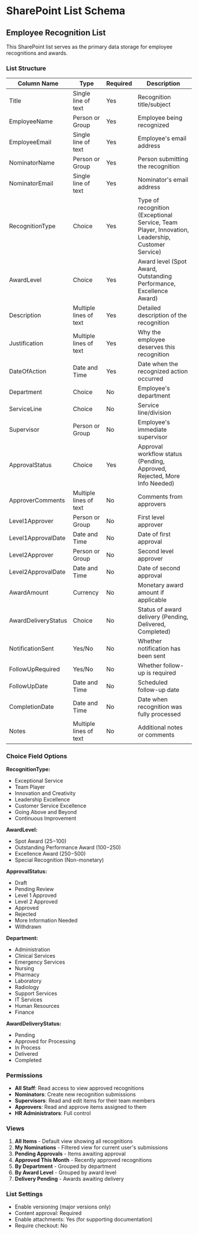 <!--
Copyright 2025 Kyle J. Coder

Licensed under the Apache License, Version 2.0 (the "License");
you may not use this file except in compliance with the License.
You may obtain a copy of the License at

    http://www.apache.org/licenses/LICENSE-2.0

Unless required by applicable law or agreed to in writing, software
distributed under the License is distributed on an "AS IS" BASIS,
WITHOUT WARRANTIES OR CONDITIONS OF ANY KIND, either express or implied.
See the License for the specific language governing permissions and
limitations under the License.
-->

# SharePoint List Schema

## Employee Recognition List

This SharePoint list serves as the primary data storage for employee recognitions and awards.

### List Structure

| Column Name | Type | Required | Description |
|------------|------|----------|-------------|
| Title | Single line of text | Yes | Recognition title/subject |
| EmployeeName | Person or Group | Yes | Employee being recognized |
| EmployeeEmail | Single line of text | Yes | Employee's email address |
| NominatorName | Person or Group | Yes | Person submitting the recognition |
| NominatorEmail | Single line of text | Yes | Nominator's email address |
| RecognitionType | Choice | Yes | Type of recognition (Exceptional Service, Team Player, Innovation, Leadership, Customer Service) |
| AwardLevel | Choice | Yes | Award level (Spot Award, Outstanding Performance, Excellence Award) |
| Description | Multiple lines of text | Yes | Detailed description of the recognition |
| Justification | Multiple lines of text | Yes | Why the employee deserves this recognition |
| DateOfAction | Date and Time | Yes | Date when the recognized action occurred |
| Department | Choice | No | Employee's department |
| ServiceLine | Choice | No | Service line/division |
| Supervisor | Person or Group | No | Employee's immediate supervisor |
| ApprovalStatus | Choice | Yes | Approval workflow status (Pending, Approved, Rejected, More Info Needed) |
| ApproverComments | Multiple lines of text | No | Comments from approvers |
| Level1Approver | Person or Group | No | First level approver |
| Level1ApprovalDate | Date and Time | No | Date of first approval |
| Level2Approver | Person or Group | No | Second level approver |
| Level2ApprovalDate | Date and Time | No | Date of second approval |
| AwardAmount | Currency | No | Monetary award amount if applicable |
| AwardDeliveryStatus | Choice | No | Status of award delivery (Pending, Delivered, Completed) |
| NotificationSent | Yes/No | No | Whether notification has been sent |
| FollowUpRequired | Yes/No | No | Whether follow-up is required |
| FollowUpDate | Date and Time | No | Scheduled follow-up date |
| CompletionDate | Date and Time | No | Date when recognition was fully processed |
| Notes | Multiple lines of text | No | Additional notes or comments |

### Choice Field Options

**RecognitionType:**
- Exceptional Service
- Team Player
- Innovation and Creativity
- Leadership Excellence
- Customer Service Excellence
- Going Above and Beyond
- Continuous Improvement

**AwardLevel:**
- Spot Award ($25-$100)
- Outstanding Performance Award ($100-$250)
- Excellence Award ($250-$500)
- Special Recognition (Non-monetary)

**ApprovalStatus:**
- Draft
- Pending Review
- Level 1 Approved
- Level 2 Approved
- Approved
- Rejected
- More Information Needed
- Withdrawn

**Department:**
- Administration
- Clinical Services
- Emergency Services
- Nursing
- Pharmacy
- Laboratory
- Radiology
- Support Services
- IT Services
- Human Resources
- Finance

**AwardDeliveryStatus:**
- Pending
- Approved for Processing
- In Process
- Delivered
- Completed

### Permissions

- **All Staff**: Read access to view approved recognitions
- **Nominators**: Create new recognition submissions
- **Supervisors**: Read and edit items for their team members
- **Approvers**: Read and approve items assigned to them
- **HR Administrators**: Full control

### Views

1. **All Items** - Default view showing all recognitions
2. **My Nominations** - Filtered view for current user's submissions
3. **Pending Approvals** - Items awaiting approval
4. **Approved This Month** - Recently approved recognitions
5. **By Department** - Grouped by department
6. **By Award Level** - Grouped by award level
7. **Delivery Pending** - Awards awaiting delivery

### List Settings

- Enable versioning (major versions only)
- Content approval: Required
- Enable attachments: Yes (for supporting documentation)
- Require checkout: No

